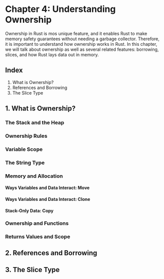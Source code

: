 # Chapter 4: Understanding Ownership
Ownership in Rust is mos unique feature, and it enables Rust to make memory safety guarantees without needing a garbage collector. Therefore, it is important to understand how ownership works in Rust. In this chapter, we will talk about ownership as well as several related features: borrowing, slices, and how Rust lays data out in memory.

## Index
1. What is Ownership?
2. References and Borrowing
3. The Slice Type

## 1. What is Ownership?

### The Stack and the Heap

### Ownership Rules

### Variable Scope

### The String Type

### Memory and Allocation

#### Ways Variables and Data Interact: Move

#### Ways Variables and Data Interact: Clone

#### Stack-Only Data: Copy

### Ownership and Functions

### Returns Values and Scope

## 2. References and Borrowing

## 3. The Slice Type
